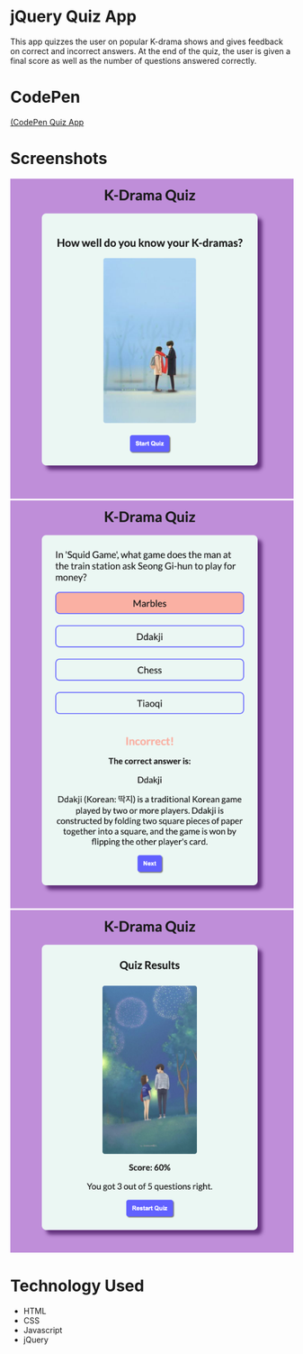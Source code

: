 # jQuery Quiz App
This app quizzes the user on popular K-drama shows and gives feedback on correct and incorrect answers. At the end of the quiz, the user is given a final score as well as the number of questions answered correctly.

# CodePen
[(CodePen Quiz App](https://codepen.io/Kungsoo-Kim/pen/GRzJeVK)
# Screenshots
![home screen](img/home-screen.png)
![question screen](img/question-screen.png)
![results screen](img/results-screen.png)

# Technology Used
* HTML
* CSS
* Javascript
* jQuery
